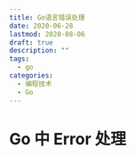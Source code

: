 ```yaml
---
title: Go语言错误处理
date: 2020-06-28
lastmod: 2020-08-06
draft: true
description: ""
tags:
  - go
categories:
  - 编程技术
  - Go
---
```


# Go 中 Error 处理
